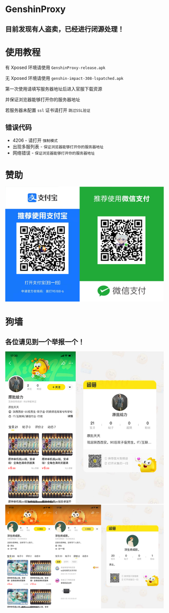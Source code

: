 # GenshinProxy

## 目前发现有人盗卖，已经进行闭源处理！

# 使用教程

有 Xposed 环境请使用 `GenshinProxy-release.apk`

无 Xposed 环境请使用 `genshin-impact-308-lspatched.apk`

第一次使用请填写服务器地址后进入官服下载资源

并保证浏览器能够打开你的服务器地址

若服务器未配置 `ssl` 证书请打开 `跳过SSL验证`

## 错误代码

- 4206 - 请打开 `强制模式`
- 出现多服列表 - `保证浏览器能够打开你的服务器地址`
- 网络错误 - `保证浏览器能够打开你的服务器地址`

# 赞助

![](image/qrcode.png)

# 狗墙

## 各位请见到一个举报一个！

![](image/sb2.png)
![](image/sb.png)
